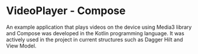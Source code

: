# VideoPlayer - Compose

An example application that plays videos on the device using Media3 library and Compose was developed in the Kotlin programming language. It was actively used in the project in current structures such as Dagger Hilt and View Model.

